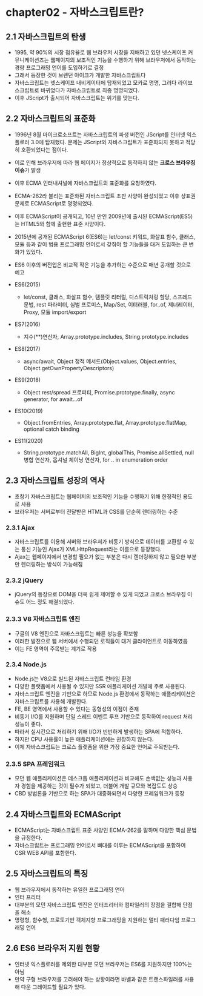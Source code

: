 # chapter02 - 자바스크립트란?

## 2.1 자바스크립트의 탄생

- 1995, 약 90%의 시장 점유율로 웹 브라우저 시장을 지배하고 있던 넷스케이프 커뮤니케이션즈는 웹페이지의 보조적인 기능을 수행하기 위해 브라우저에서 동작하는 경량 프로그래밍 언어를 도입하기로 결정
- 그래서 등장한 것이 브렌던 아이크가 개발한 자바스크립트다
- 자바스크립트는 넷스케이프 내비게이터에 탑재되었고 모카로 명명, 그러다 라이브스크립트로 바뀌었다가 자바스크립트로 최종 명명되었다.
- 이후 JScript가 출시되어 자바스크립트는 위기를 맞는다.

## 2.2 자바스크립트의 표준화

- 1996년 8월 마이크로소프트는 자바스크립트의 파생 버전인 JScript를 인터넷 익스플로러 3.0에 탑재했다. 문제는 JScript와 자바스크립트가 표준화되지 못하고 적당히 호환되었다는 점이다.
- 이로 인해 브라우저에 따라 웹 페이지가 정상적으로 동작하지 않는 **크로스 브라우징 이슈**가 발생
- 이후 ECMA 인터내셔널에 자바스크립트의 표준화를 요청하였다.
- ECMA-262라 불리는 표준화된 자바스크립트 초판 사양이 완성되었고 이후 상표권 문제로 ECMAScript로 명명되었다.
- 이후 ECMAScript이 공개되고, 10년 만인 2009년에 출시된 ECMAScript(ES5)는 HTML5와 함께 출현한 표준 사양이다.
- 2015년에 공개된 ECMAScript 6(ES6)는 let/const 키워드, 화살표 함수, 클래스, 모듈 등과 같이 범용 프로그래밍 언어로서 갖춰야 할 기능들을 대거 도입하는 큰 변화가 있었다.
- ES6 이후의 버전업은 비교적 작은 기능을 추가하는 수준으로 매년 공개할 것으로 예고

- ES6(2015)
  - let/const, 클래스, 화살표 함수, 템플릿 리터럴, 디스트럭처링 할당, 스프레드 문법, rest 파라미터, 심벌 프로미스, Map/Set, 이터러블, for..of, 제너레이터, Proxy, 모듈 import/export
- ES7(2016)
  - 지수(\*\*)연산자, Array.prototype.includes, String.prototype.includes
- ES8(2017)
  - async/await, Object 정적 메서드(Object.values, Object.entries, Object.getOwnPropertyDescriptors)
- ES9(2018)
  - Object rest/spread 프로퍼티, Promise.prototype.finally, async generator, for await...of
- ES10(2019)
  - Object.fromEntries, Array.prototype.flat, Array.prototype.flatMap, optional catch binding
- ES11(2020)
  - String.prototype.matchAll, BigInt, globalThis, Promise.allSettled, null 병합 연산자, 옵셔널 체이닝 연산자, for .. in enumeration order

## 2.3 자바스크립트 성장의 역사
- 초창기 자바스크립트는 웹페이지의 보조적인 기능을 수행하기 위해 한정적인 용도로 사용
- 브라우저는 서버로부터 전달받은 HTML과 CSS를 단순히 렌더링하는 수준
### 2.3.1 Ajax
- 자바스크립트를 이용해 서버와 브라우저가 비동기 방식으로 데이터를 교환할 수 있는 통신 기능인 Ajax가 XMLHttpRequest라는 이름으로 등장했다. 
- Ajax는 웹페이지에서 변경할 필요가 없는 부분은 다시 렌더링하지 않고 필요한 부분만 렌더링하는 방식이 가능해짐
### 2.3.2 jQuery
- jQuery의 등장으로 DOM을 더욱 쉽게 제어할 수 있게 되었고 크로스 브라우징 이슈도 어느 정도 해결되었다.
### 2.3.3 V8 자바스크립트 엔진
- 구글의 V8 엔진으로 자바스크립트는 빠른 성능을 확보함 
- 이러한 발전으로 웹 서버에서 수행되던 로직들이 대거 클라이언트로 이동하였음
- 이는 FE 영역이 주목받는 계기로 작용 
### 2.3.4 Node.js
- Node.js는 V8으로 빌드된 자바스크립트 런타임 환경
- 다양한 플랫폼에서 사용될 수 있지만 SSR 애플리케이션 개발에 주로 사용된다.
- 자바스크립트 엔진을 기반으로 하므로 Node.js 환경에서 동작하는 애플리케이션은 자바스크립트를 사용해 개발한다.
- FE, BE 영역에서 사용할 수 있다는 동형성의 이점이 존재
- 비동기 I/O를 지원하며 단일 스레드 이벤트 루프 기반으로 동작하여 request 처리 성능이 좋다.
- 따라서 실시간으로 처리하기 위해 I/O가 빈번하게 발생하는 SPA에 적합하다. 
- 하지만 CPU 사용률이 높은 애플리케이션에는 권장하지 않는다. 
- 이제 자바스크립트는 크로스 플랫폼을 위한 가장 중요한 언어로 주목받는다. 
### 2.3.5 SPA 프레임워크 
- 모던 웹 애플리케이션은 데스크톱 애플리케이션과 비교해도 손색없는 성능과 사용자 경험을 제공하는 것이 필수가 되었고, 더불어 개발 규모와 복잡도도 상승
- CBD 방법론을 기반으로 하는 SPA가 대중화되면서 다양한 프레임워크가 등장 

## 2.4 자바스크립트와 ECMAScript
- ECMAScript는 자바스크립트 표준 사양인 ECMA-262를 말하며 다양한 핵심 문법을 규정한다.
- 자바스크립트는 프로그래밍 언어로서 뼈대를 이루는 ECMAScript를 포함하여 CSR WEB API를 포함한다. 

## 2.5 자바스크립트의 특징
- 웹 브라우저에서 동작하는 유일한 프로그래밍 언어
- 인터 프리터
- 대부분의 모던 자바스크립트 엔진은 인터프리터와 컴파일러의 장점을 결합해 단점을 해소
- 명령형, 함수형, 프로토기반 객체지향 프로그래밍을 지원하는 멀티 패러다임 프로그래밍 언어

## 2.6 ES6 브라우저 지원 현황 
- 인터넷 익스플로러를 제외한 대부분 모던 브라우저는 ES6를 지원하지만 100%는 아님
- 만약 구형 브라우저를 고려해야 하는 상황이라면 바벨과 같은 트랜스파일러를 사용해 다운 그레이드할 필요가 있다. 